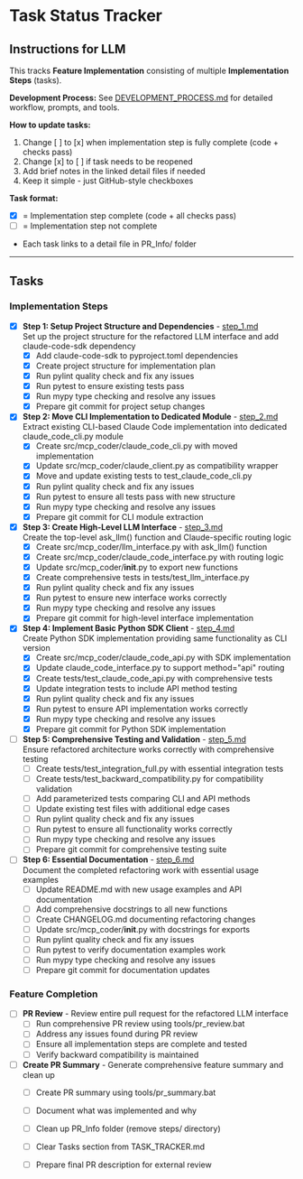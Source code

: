 # Task Status Tracker

## Instructions for LLM

This tracks **Feature Implementation** consisting of multiple **Implementation Steps** (tasks).

**Development Process:** See [DEVELOPMENT_PROCESS.md](./DEVELOPMENT_PROCESS.md) for detailed workflow, prompts, and tools.

**How to update tasks:**
1. Change [ ] to [x] when implementation step is fully complete (code + checks pass)
2. Change [x] to [ ] if task needs to be reopened
3. Add brief notes in the linked detail files if needed
4. Keep it simple - just GitHub-style checkboxes

**Task format:**
- [x] = Implementation step complete (code + all checks pass)
- [ ] = Implementation step not complete
- Each task links to a detail file in PR_Info/ folder

---

## Tasks

### Implementation Steps

- [x] **Step 1: Setup Project Structure and Dependencies** - [step_1.md](steps/step_1.md)  
  Set up the project structure for the refactored LLM interface and add claude-code-sdk dependency
  - [x] Add claude-code-sdk to pyproject.toml dependencies
  - [x] Create project structure for implementation plan
  - [x] Run pylint quality check and fix any issues
  - [x] Run pytest to ensure existing tests pass
  - [x] Run mypy type checking and resolve any issues
  - [x] Prepare git commit for project setup changes

- [x] **Step 2: Move CLI Implementation to Dedicated Module** - [step_2.md](steps/step_2.md)  
  Extract existing CLI-based Claude Code implementation into dedicated claude_code_cli.py module
  - [x] Create src/mcp_coder/claude_code_cli.py with moved implementation
  - [x] Update src/mcp_coder/claude_client.py as compatibility wrapper
  - [x] Move and update existing tests to test_claude_code_cli.py
  - [x] Run pylint quality check and fix any issues
  - [x] Run pytest to ensure all tests pass with new structure
  - [x] Run mypy type checking and resolve any issues
  - [x] Prepare git commit for CLI module extraction

- [x] **Step 3: Create High-Level LLM Interface** - [step_3.md](steps/step_3.md)  
  Create the top-level ask_llm() function and Claude-specific routing logic
  - [x] Create src/mcp_coder/llm_interface.py with ask_llm() function
  - [x] Create src/mcp_coder/claude_code_interface.py with routing logic
  - [x] Update src/mcp_coder/__init__.py to export new functions
  - [x] Create comprehensive tests in tests/test_llm_interface.py
  - [x] Run pylint quality check and fix any issues
  - [x] Run pytest to ensure new interface works correctly
  - [x] Run mypy type checking and resolve any issues
  - [x] Prepare git commit for high-level interface implementation

- [x] **Step 4: Implement Basic Python SDK Client** - [step_4.md](steps/step_4.md)  
  Create Python SDK implementation providing same functionality as CLI version
  - [x] Create src/mcp_coder/claude_code_api.py with SDK implementation
  - [x] Update claude_code_interface.py to support method="api" routing
  - [x] Create tests/test_claude_code_api.py with comprehensive tests
  - [x] Update integration tests to include API method testing
  - [x] Run pylint quality check and fix any issues
  - [x] Run pytest to ensure API implementation works correctly
  - [x] Run mypy type checking and resolve any issues
  - [x] Prepare git commit for Python SDK implementation

- [ ] **Step 5: Comprehensive Testing and Validation** - [step_5.md](steps/step_5.md)  
  Ensure refactored architecture works correctly with comprehensive testing
  - [ ] Create tests/test_integration_full.py with essential integration tests
  - [ ] Create tests/test_backward_compatibility.py for compatibility validation
  - [ ] Add parameterized tests comparing CLI and API methods
  - [ ] Update existing test files with additional edge cases
  - [ ] Run pylint quality check and fix any issues
  - [ ] Run pytest to ensure all functionality works correctly
  - [ ] Run mypy type checking and resolve any issues
  - [ ] Prepare git commit for comprehensive testing suite

- [ ] **Step 6: Essential Documentation** - [step_6.md](steps/step_6.md)  
  Document the completed refactoring work with essential usage examples
  - [ ] Update README.md with new usage examples and API documentation
  - [ ] Add comprehensive docstrings to all new functions
  - [ ] Create CHANGELOG.md documenting refactoring changes
  - [ ] Update src/mcp_coder/__init__.py with docstrings for exports
  - [ ] Run pylint quality check and fix any issues
  - [ ] Run pytest to verify documentation examples work
  - [ ] Run mypy type checking and resolve any issues
  - [ ] Prepare git commit for documentation updates

### Feature Completion

- [ ] **PR Review** - Review entire pull request for the refactored LLM interface  
  - [ ] Run comprehensive PR review using tools/pr_review.bat
  - [ ] Address any issues found during PR review
  - [ ] Ensure all implementation steps are complete and tested
  - [ ] Verify backward compatibility is maintained

- [ ] **Create PR Summary** - Generate comprehensive feature summary and clean up  
  - [ ] Create PR summary using tools/pr_summary.bat
  - [ ] Document what was implemented and why
  - [ ] Clean up PR_Info folder (remove steps/ directory)
  - [ ] Clear Tasks section from TASK_TRACKER.md
  - [ ] Prepare final PR description for external review

